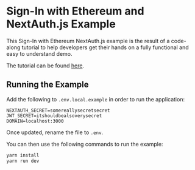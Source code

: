 # Sign-In with Ethereum and NextAuth.js Example

This Sign-In with Ethereum NextAuth.js example is the result of a code-along tutorial
to help developers get their hands on a fully functional and easy to understand demo.

The tutorial can be found [here](https://docs.login.xyz).

## Running the Example

Add the following to `.env.local.example` in order to run the application:

```
NEXTAUTH_SECRET=somereallysecretsecret
JWT_SECRET=itshouldbealsoverysecret
DOMAIN=localhost:3000
```

Once updated, rename the file to `.env`. 

You can then use the following commands to run the example:

```bash
yarn install
yarn run dev
```
